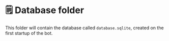 # 🗒️ Database folder

This folder will contain the database called `database.sqlite`, created on the first startup of the bot.
